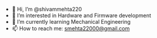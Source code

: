 - 👋 Hi, I’m @shivammehta220
- 👀 I’m interested in Hardware and Firmware development 
- 🌱 I’m currently learning Mechanical Engineering
- 📫 How to reach me: smehta22000@gmail.com

<!---
shivammehta220/shivammehta220 is a ✨ special ✨ repository because its `README.md` (this file) appears on your GitHub profile.
You can click the Preview link to take a look at your changes.
--->
